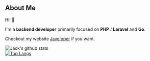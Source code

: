 ## About Me

Hi! :wave:

I'm a **backend developer** primarily focused on **PHP** / **Laravel** and **Go**.

Checkout my website [Javeloper](https://javeloper.co.uk) if you want.

![Jack's github stats](https://github-readme-stats.vercel.app/api?username=Jxckaroo&show_icons=true&theme=gotham&count_private=true) <br>
[![Top Langs](https://github-readme-stats.vercel.app/api/top-langs/?username=Jxckaroo&theme=gotham&layout=compact)](https://github.com/Jxckaroo/Jxckaroo)
